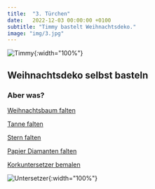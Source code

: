 ```yaml
---
title:  "3. Türchen"
date:   2022-12-03 00:00:00 +0100
subtitle: "Timmy bastelt Weihnachtsdeko."
image: "img/3.jpg"
---
```


![Timmy](../img/3.jpg){:width="100%"}

## Weihnachtsdeko selbst basteln

### Aber was?

[Weihnachtsbaum falten](https://www.youtube.com/watch?v=V-CriO8W10c)

[Tanne falten](https://www.youtube.com/watch?v=kWOKAyUndoY)

[Stern falten ](https://www.youtube.com/watch?v=i89JU15mQ8U)

[Papier Diamanten falten](https://www.youtube.com/watch?v=oy0kfmsk5z0)

[Korkuntersetzer bemalen](https://www.edding.com/de-de/ideen/idee/korkuntersetzer-bemalen/)

![Untersetzer](../img/Untersetzer.png){:width="100%"}